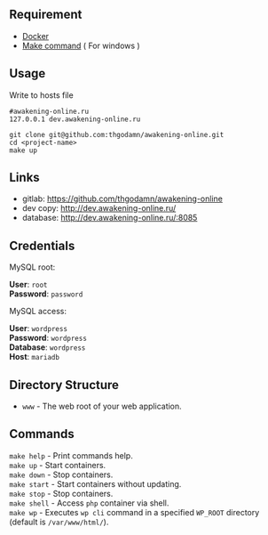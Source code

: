 ## Requirement

* [Docker](https://hub.docker.com/)
* [Make command](https://gist.github.com/evanwill/0207876c3243bbb6863e65ec5dc3f058#make) ( For windows )

## Usage

Write to hosts file
```
#awakening-online.ru
127.0.0.1 dev.awakening-online.ru
```                    
```
git clone git@github.com:thgodamn/awakening-online.git
cd <project-name>
make up
```

## Links

- gitlab:   https://github.com/thgodamn/awakening-online
- dev copy: http://dev.awakening-online.ru/
- database: http://dev.awakening-online.ru/:8085

## Credentials

MySQL root:

**User**: `root`  
**Password**: `password`

MySQL access:

**User**: `wordpress`  
**Password**: `wordpress`  
**Database**: `wordpress`  
**Host**: `mariadb`  

## Directory Structure

* `www` - The web root of your web application.

## Commands

`make help` - Print commands help.  
`make up` - Start containers.  
`make down` - Stop containers.  
`make start` - Start containers without updating.  
`make stop` - Stop containers.  
`make shell` - Access `php` container via shell.  
`make wp` - Executes `wp cli` command in a specified `WP_ROOT` directory (default is `/var/www/html/`).  
